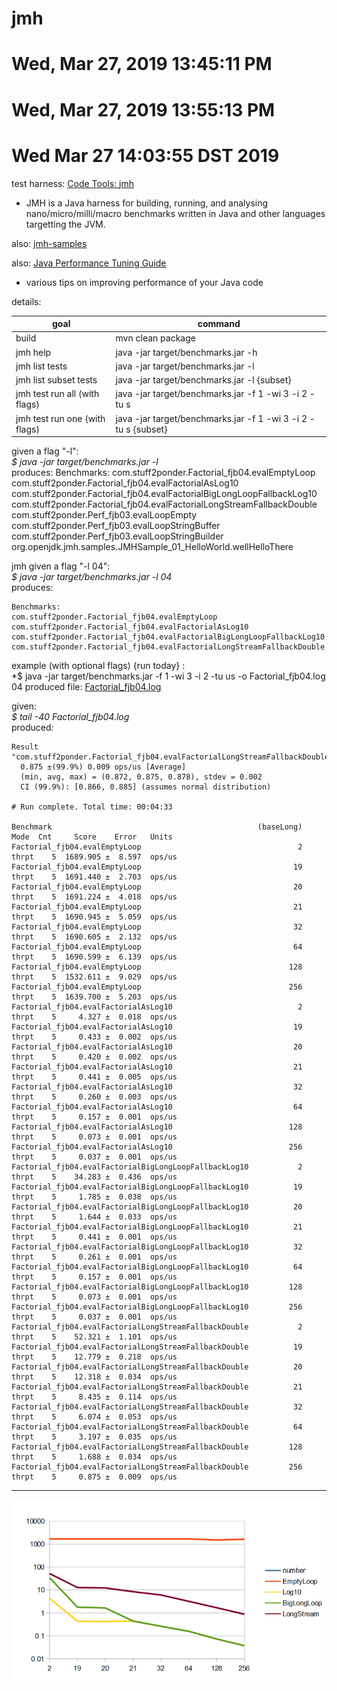 # jmh
#
# Wed, Mar 27, 2019 13:45:11 PM
# Wed, Mar 27, 2019 13:55:13 PM
# Wed Mar 27 14:03:55 DST 2019
test harness:
[Code Tools: jmh](http://openjdk.java.net/projects/code-tools/jmh/) 

* JMH is a Java harness for building, running, and analysing nano/micro/milli/macro benchmarks written in Java and other languages targetting the JVM.

also:
[jmh-samples](http://hg.openjdk.java.net/code-tools/jmh/file/tip/jmh-samples/src/main/java/org/openjdk/jmh/samples/)

also:
[Java Performance Tuning Guide](http://java-performance.info/jmh/)

* various tips on improving performance of your Java code

details:

| goal                          | command                                                        | 
| ----------------------------- | -------------------------------------------------------------- | 
| build                         | mvn clean package                                              | 
| jmh help                      | java -jar target/benchmarks.jar -h                             | 
| jmh list tests                | java -jar target/benchmarks.jar -l                             | 
| jmh list subset tests         | java -jar target/benchmarks.jar -l {subset}                    | 
| jmh test run all (with flags) | java -jar target/benchmarks.jar -f 1 -wi 3 -i 2 -tu s          | 
| jmh test run one (with flags) | java -jar target/benchmarks.jar -f 1 -wi 3 -i 2 -tu s {subset} | 

given a flag "-l":    
*$ java -jar target/benchmarks.jar -l*  
produces:
    Benchmarks:
    com.stuff2ponder.Factorial_fjb04.evalEmptyLoop
    com.stuff2ponder.Factorial_fjb04.evalFactorialAsLog10
    com.stuff2ponder.Factorial_fjb04.evalFactorialBigLongLoopFallbackLog10
    com.stuff2ponder.Factorial_fjb04.evalFactorialLongStreamFallbackDouble
    com.stuff2ponder.Perf_fjb03.evalLoopEmpty
    com.stuff2ponder.Perf_fjb03.evalLoopStringBuffer
    com.stuff2ponder.Perf_fjb03.evalLoopStringBuilder
    org.openjdk.jmh.samples.JMHSample_01_HelloWorld.wellHelloThere

jmh given a flag "-l 04":  
*$ java -jar target/benchmarks.jar -l 04*  
produces:

    Benchmarks:  
    com.stuff2ponder.Factorial_fjb04.evalEmptyLoop
    com.stuff2ponder.Factorial_fjb04.evalFactorialAsLog10
    com.stuff2ponder.Factorial_fjb04.evalFactorialBigLongLoopFallbackLog10
    com.stuff2ponder.Factorial_fjb04.evalFactorialLongStreamFallbackDouble

example (with optional flags) {run today} :  
*$ java -jar target/benchmarks.jar -f 1 -wi 3 -i 2 -tu us -o Factorial_fjb04.log 04
produced file: [Factorial_fjb04.log](https://github.com/frankboller/watcher/blob/master/myJmh/Factorial_fjb04.log)  

given:  
*$ tail -40 Factorial_fjb04.log*  
produced:

    Result "com.stuff2ponder.Factorial_fjb04.evalFactorialLongStreamFallbackDouble":
      0.875 ±(99.9%) 0.009 ops/us [Average]
      (min, avg, max) = (0.872, 0.875, 0.878), stdev = 0.002
      CI (99.9%): [0.866, 0.885] (assumes normal distribution)

    # Run complete. Total time: 00:04:33

    Benchmark                                              (baseLong)   Mode  Cnt     Score    Error   Units
    Factorial_fjb04.evalEmptyLoop                                   2  thrpt    5  1689.905 ±  8.597  ops/us
    Factorial_fjb04.evalEmptyLoop                                  19  thrpt    5  1691.440 ±  2.703  ops/us
    Factorial_fjb04.evalEmptyLoop                                  20  thrpt    5  1691.224 ±  4.018  ops/us
    Factorial_fjb04.evalEmptyLoop                                  21  thrpt    5  1690.945 ±  5.059  ops/us
    Factorial_fjb04.evalEmptyLoop                                  32  thrpt    5  1690.605 ±  2.132  ops/us
    Factorial_fjb04.evalEmptyLoop                                  64  thrpt    5  1690.599 ±  6.139  ops/us
    Factorial_fjb04.evalEmptyLoop                                 128  thrpt    5  1532.611 ±  9.029  ops/us
    Factorial_fjb04.evalEmptyLoop                                 256  thrpt    5  1639.700 ±  5.203  ops/us
    Factorial_fjb04.evalFactorialAsLog10                            2  thrpt    5     4.327 ±  0.018  ops/us
    Factorial_fjb04.evalFactorialAsLog10                           19  thrpt    5     0.433 ±  0.002  ops/us
    Factorial_fjb04.evalFactorialAsLog10                           20  thrpt    5     0.420 ±  0.002  ops/us
    Factorial_fjb04.evalFactorialAsLog10                           21  thrpt    5     0.441 ±  0.005  ops/us
    Factorial_fjb04.evalFactorialAsLog10                           32  thrpt    5     0.260 ±  0.003  ops/us
    Factorial_fjb04.evalFactorialAsLog10                           64  thrpt    5     0.157 ±  0.001  ops/us
    Factorial_fjb04.evalFactorialAsLog10                          128  thrpt    5     0.073 ±  0.001  ops/us
    Factorial_fjb04.evalFactorialAsLog10                          256  thrpt    5     0.037 ±  0.001  ops/us
    Factorial_fjb04.evalFactorialBigLongLoopFallbackLog10           2  thrpt    5    34.283 ±  0.436  ops/us
    Factorial_fjb04.evalFactorialBigLongLoopFallbackLog10          19  thrpt    5     1.785 ±  0.038  ops/us
    Factorial_fjb04.evalFactorialBigLongLoopFallbackLog10          20  thrpt    5     1.644 ±  0.033  ops/us
    Factorial_fjb04.evalFactorialBigLongLoopFallbackLog10          21  thrpt    5     0.441 ±  0.001  ops/us
    Factorial_fjb04.evalFactorialBigLongLoopFallbackLog10          32  thrpt    5     0.261 ±  0.001  ops/us
    Factorial_fjb04.evalFactorialBigLongLoopFallbackLog10          64  thrpt    5     0.157 ±  0.001  ops/us
    Factorial_fjb04.evalFactorialBigLongLoopFallbackLog10         128  thrpt    5     0.073 ±  0.001  ops/us
    Factorial_fjb04.evalFactorialBigLongLoopFallbackLog10         256  thrpt    5     0.037 ±  0.001  ops/us
    Factorial_fjb04.evalFactorialLongStreamFallbackDouble           2  thrpt    5    52.321 ±  1.101  ops/us
    Factorial_fjb04.evalFactorialLongStreamFallbackDouble          19  thrpt    5    12.779 ±  0.218  ops/us
    Factorial_fjb04.evalFactorialLongStreamFallbackDouble          20  thrpt    5    12.318 ±  0.034  ops/us
    Factorial_fjb04.evalFactorialLongStreamFallbackDouble          21  thrpt    5     8.435 ±  0.114  ops/us
    Factorial_fjb04.evalFactorialLongStreamFallbackDouble          32  thrpt    5     6.074 ±  0.053  ops/us
    Factorial_fjb04.evalFactorialLongStreamFallbackDouble          64  thrpt    5     3.197 ±  0.035  ops/us
    Factorial_fjb04.evalFactorialLongStreamFallbackDouble         128  thrpt    5     1.688 ±  0.034  ops/us
    Factorial_fjb04.evalFactorialLongStreamFallbackDouble         256  thrpt    5     0.875 ±  0.009  ops/us

----
![Factorial_fjb04.png](/myJmh/images/Factorial_fjb04.png "Factorial_fjb04.png")
